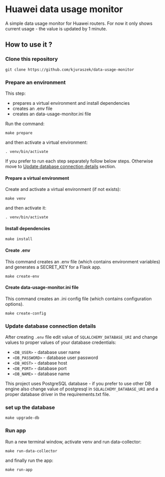 # Huawei data usage monitor

A simple data usage monitor for Huawei routers.
For now it only shows current usage - the value is updated by 1 minute.

## How to use it ?

### Clone this repository

`git clone https://github.com/kjuraszek/data-usage-monitor`

### Prepare an environment

This step:

- prepares a virtual environment and install dependencies
- creates an .env file
- creates an data-usage-monitor.ini file

Run the command:

`make prepare`

and then activate a virtual environment:

`. venv/bin/activate`

If you prefer to run each step separately follow below steps. Otherwise move to [Update database connection details](#update-database-connection-details) section.

#### Prepare a virtual environment

Create and activate a virtual environment (if not exists):

`make venv`

and then activate it:

`. venv/bin/activate`

#### Install dependencies

`make install`

#### Create .env

This command creates an .env file (which contains environment variables) and generates a SECRET_KEY for a Flask app.

`make create-env`

#### Create data-usage-monitor.ini file

This command creates an .ini config file (which contains configuration options).

`make create-config`

### Update database connection details

After creating `.env` file edit value of `SQLALCHEMY_DATABASE_URI` and change values to proper values of your database credentials:

- `<DB_USER>` - database user name
- `<DB_PASSWORD>` - database user password
- `<DB_HOST>` - database host
- `<DB_PORT>` - database port
- `<DB_NAME>` - database name

This project uses PostgreSQL database - if you prefer to use other DB engine also change value of postgresql in `SQLALCHEMY_DATABASE_URI` and a proper database driver in the requirements.txt file.

### set up the database

`make upgrade-db`

### Run app

Run a new terminal window, activate venv and run data-collector:

`make run-data-collector`

and finally run the app:

`make run-app`
